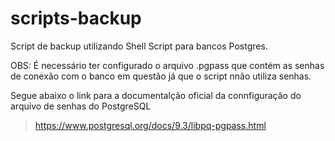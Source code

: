 # scripts-backup

Script de backup utilizando Shell Script para bancos Postgres.

OBS: É necessário ter configurado o arquivo .pgpass que contém as senhas de conexão com o banco em questão já que o script nnão utiliza senhas.

Segue abaixo o link para a documentalção oficial da connfiguração do arquivo de senhas do PostgreSQL 

> https://www.postgresql.org/docs/9.3/libpq-pgpass.html